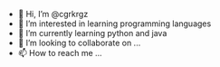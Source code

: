 - 👋 Hi, I’m @cgrkrgz
- 👀 I’m interested in learning programming languages
- 🌱 I’m currently learning python and java
- 💞️ I’m looking to collaborate on ...
- 📫 How to reach me ...

<!---
cgrkrgz/cgrkrgz is a ✨ special ✨ repository because its `README.md` (this file) appears on your GitHub profile.
You can click the Preview link to take a look at your changes.
--->
